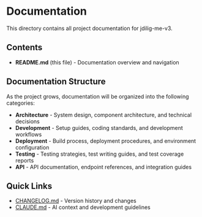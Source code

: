 # Documentation

This directory contains all project documentation for jdilig-me-v3.

## Contents

- **README.md** (this file) - Documentation overview and navigation

## Documentation Structure

As the project grows, documentation will be organized into the following categories:

- **Architecture** - System design, component architecture, and technical decisions
- **Development** - Setup guides, coding standards, and development workflows
- **Deployment** - Build process, deployment procedures, and environment configuration
- **Testing** - Testing strategies, test writing guides, and test coverage reports
- **API** - API documentation, endpoint references, and integration guides

## Quick Links

- [CHANGELOG.md](../CHANGELOG.md) - Version history and changes
- [CLAUDE.md](../CLAUDE.md) - AI context and development guidelines
